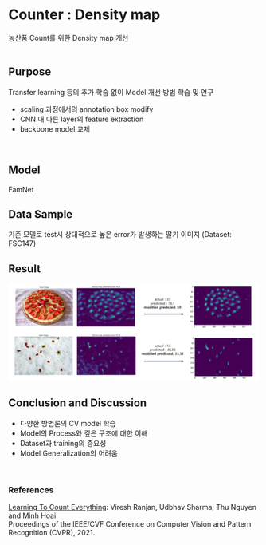 # Counter : Density map
농산품 Count를 위한 Density map 개선
</br></br>

## Purpose
Transfer learning 등의 추가 학습 없이 Model 개선 방법 학습 및 연구  
- scaling 과정에서의 annotation box modify  
- CNN 내 다른 layer의 feature extraction
- backbone model 교체
</br>

## Model  
FamNet
</br>

## Data Sample
기존 모델로 test시 상대적으로 높은 error가 발생하는 딸기 이미지 (Dataset: FSC147)
</br>

## Result

![example](https://github.com/Farmer-from-Space/midlevel_project/blob/main/hsh/img/counter%20result.png)
</br>

## Conclusion and Discussion
- 다양한 방법론의 CV model 학습
- Model의 Process와 깊은 구조에 대한 이해
- Dataset과 training의 중요성
- Model Generalization의 어려움
</br>

### References
[Learning To Count Everything](https://github.com/cvlab-stonybrook/LearningToCountEverything):
Viresh Ranjan, Udbhav Sharma, Thu Nguyen and Minh Hoai</br>
Proceedings of the IEEE/CVF Conference on Computer Vision and Pattern Recognition (CVPR), 2021.
